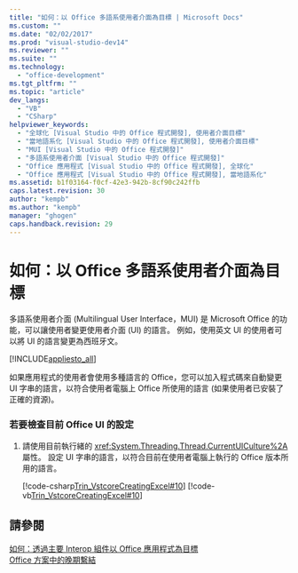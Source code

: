 ```yaml
---
title: "如何：以 Office 多語系使用者介面為目標 | Microsoft Docs"
ms.custom: ""
ms.date: "02/02/2017"
ms.prod: "visual-studio-dev14"
ms.reviewer: ""
ms.suite: ""
ms.technology: 
  - "office-development"
ms.tgt_pltfrm: ""
ms.topic: "article"
dev_langs: 
  - "VB"
  - "CSharp"
helpviewer_keywords: 
  - "全球化 [Visual Studio 中的 Office 程式開發], 使用者介面目標"
  - "當地語系化 [Visual Studio 中的 Office 程式開發], 使用者介面目標"
  - "MUI [Visual Studio 中的 Office 程式開發]"
  - "多語系使用者介面 [Visual Studio 中的 Office 程式開發]"
  - "Office 應用程式 [Visual Studio 中的 Office 程式開發], 全球化"
  - "Office 應用程式 [Visual Studio 中的 Office 程式開發], 當地語系化"
ms.assetid: b1f03164-f0cf-42e3-942b-8cf90c242ffb
caps.latest.revision: 30
author: "kempb"
ms.author: "kempb"
manager: "ghogen"
caps.handback.revision: 29
---
```

# 如何：以 Office 多語系使用者介面為目標
  多語系使用者介面 \(Multilingual User Interface，MUI\) 是 Microsoft Office 的功能，可以讓使用者變更使用者介面 \(UI\) 的語言。  例如，使用英文 UI 的使用者可以將 UI 的語言變更為西班牙文。  
  
 [!INCLUDE[appliesto_all](../vsto/includes/appliesto-all-md.md)]  
  
 如果應用程式的使用者會使用多種語言的 Office，您可以加入程式碼來自動變更 UI 字串的語言，以符合使用者電腦上 Office 所使用的語言 \(如果使用者已安裝了正確的資源\)。  
  
### 若要檢查目前 Office UI 的設定  
  
1.  請使用目前執行緒的 <xref:System.Threading.Thread.CurrentUICulture%2A> 屬性。  設定 UI 字串的語言，以符合目前在使用者電腦上執行的 Office 版本所用的語言。  
  
     [!code-csharp[Trin_VstcoreCreatingExcel#10](../snippets/csharp/VS_Snippets_OfficeSP/Trin_VstcoreCreatingExcel/CS/Sheet1.cs#10)]
     [!code-vb[Trin_VstcoreCreatingExcel#10](../snippets/visualbasic/VS_Snippets_OfficeSP/Trin_VstcoreCreatingExcel/VB/Sheet1.vb#10)]  
  
## 請參閱  
 [如何：透過主要 Interop 組件以 Office 應用程式為目標](../vsto/how-to-target-office-applications-through-primary-interop-assemblies.md)   
 [Office 方案中的晚期繫結](../vsto/late-binding-in-office-solutions.md)  
  
  